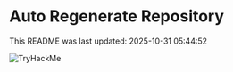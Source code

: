 # Auto Regenerate Repository

This README was last updated: 2025-10-31 05:44:52

 ![TryHackMe](https://tryhackme.com/badge/533634)